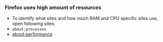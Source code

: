 ### Firefox uses high amount of resources
- To identify what sites and how much RAM and CPU specific sites use, open following sites:
- `about:processes`
- [about:performance](about:performance)
